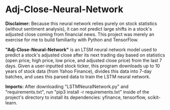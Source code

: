 # Adj-Close-Neural-Network
**Disclaimer:** Because this neural network relies purely on stock statistics (without sentiment analysis), it can not predict large shifts in a stock's adjusted close coming from financial news. This project was merely an exercise for me to build familiarity with Python and TensorFlow.

**"Adj-Close-Neural-Network"** is an LTSM neural network model used to predict a stock's adjusted close after its next trading day based on statistics (open price, high price, low price, and adjusted close price) from the last 7 days. Given a user-inputted stock ticker, this program downloads up to 10 years of stock data (from Yahoo Finance), divides this data into 7-day batches, and uses this parsed data to train the LSTM neural network.

**Imports:** After downloading "LSTMNeuralNetwork.py" and "requirements.txt", run "pip3 install -r requirements.txt" inside of the project's directory to install its dependencies: yfinance, tensorflow, scikit-learn.

